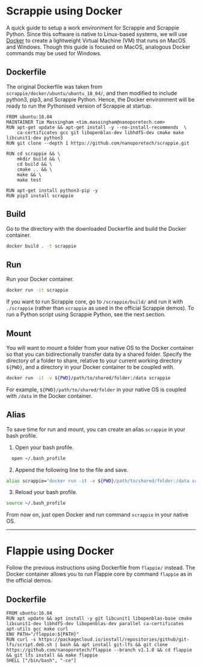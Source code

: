#  Scrappie using Docker
A quick guide to setup a work environment for Scrappie and Scrappie Python. Since this software is native to Linux-based systems, we will use [Docker](https://www.docker.com/get-started) to create a lightweight Virtual Machine (VM) that runs on MacOS and Windows. Though this guide is focused on MacOS, analogous Docker commands may be used for Windows.

## Dockerfile
The original Dockerfile was taken from `scrappie/docker/ubuntu/ubuntu_18_04/`, and then modified to include python3, pip3, and Scrappie Python.
Hence, the Docker environment will be ready to run the Pythonised version of Scrappie at startup.

```
FROM ubuntu:18.04
MAINTAINER Tim Massingham <tim.massingham@nanoporetech.com>
RUN apt-get update && apt-get install -y --no-install-recommends  \
    ca-certificates gcc git libopenblas-dev libhdf5-dev cmake make libcunit1-dev python3
RUN git clone --depth 1 https://github.com/nanoporetech/scrappie.git

RUN cd scrappie && \
    mkdir build && \
    cd build && \
    cmake .. && \
    make && \
    make test

RUN apt-get install python3-pip -y
RUN pip3 install scrappie
```


## Build
Go to the directory with the downloaded Dockerfile and build the Docker container.

```bash
docker build . -t scrappie
```

## Run
Run your Docker container.

```bash
docker run -it scrappie
```

If you want to run Scrappie core, go to `/scrappie/build/` and run it with `./scrappie` (rather than `scrappie` as used in the official Scrappie demos). To run a Python script using Scrappie Python, see the next section.

## Mount
You will want to mount a folder from your native OS to the Docker container so that you can bidirectionally transfer data by a shared folder. Specify the directory of a folder to share, relative to your current working directory `${PWD}`, and a directory in your Docker container to be coupled with.

```bash
docker run -it -v ${PWD}/path/to/shared/folder:/data scrappie
```

For example, `${PWD}/path/to/shared/folder` in your native OS is coupled with `/data` in the Docker container.


## Alias
To save time for run and mount, you can create an alias `scrappie` in your bash profile.

1. Open your bash profile. 
```bash
  open ~/.bash_profile
```

2. Append the following line to the file and save.
```bash
alias scrappie="docker run -it -v ${PWD}/path/to/shared/folder:/data scrappie"
```

3. Reload your bash profile.
```bash
source ~/.bash_profile
```
From now on, just open Docker and run command `scrappie` in your native OS.


---

# Flappie using Docker
Follow the previous instructions using Dockerfile from `flappie/` instead. The Docker container allows you to run Flappie core by command `flappie` as in the official demos.

## Dockerfile
```
FROM ubuntu:16.04
RUN apt update && apt install -y git libcunit1 libopenblas-base cmake libcunit1-dev libhdf5-dev libopenblas-dev parallel ca-certificates apt-utils gcc make curl
ENV PATH="/flappie:${PATH}"
RUN curl -s https://packagecloud.io/install/repositories/github/git-lfs/script.deb.sh | bash && apt install git-lfs && git clone https://github.com/nanoporetech/flappie --branch v1.1.0 && cd flappie && git lfs install && make flappie
SHELL ["/bin/bash", "-ce"]
```
